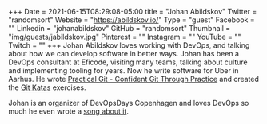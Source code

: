 +++
Date = 2021-06-15T08:29:08-05:00
title = "Johan Abildskov"
Twitter = "randomsort"
Website = "https://abildskov.io/"
Type = "guest"
Facebook = ""
Linkedin = "johanabildskov"
GitHub = "randomsort"
Thumbnail = "img/guests/jabildskov.jpg"
Pinterest = ""
Instagram = ""
YouTube = ""
Twitch = ""
+++
Johan Abildskov loves working with DevOps, and talking about how we can develop software in better ways.
Johan has been a DevOps consultant at Eficode, visiting many teams, talking about culture and implementing tooling for years. Now he write software for Uber in Aarhus.
He wrote [Practical Git - Confident Git Through Practice](https://www.amazon.com/Johan-Abildskov/e/B08P5RSW6M) and created the [Git Katas](https://github.com/eficode-academy/git-katas) exercises.

Johan is an organizer of DevOpsDays Copenhagen and loves DevOps so much he even wrote a [song about it](https://www.youtube.com/watch?v=YPUKLfcuq9Y).
